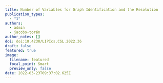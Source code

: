 ```yaml
---
title: Number of Variables for Graph Identification and the Resolution of GI Formulas
publication_types:
  - "1"
authors:
  - admin
  - jacobo-torán
author_notes: []
doi: doi:10.4230/LIPIcs.CSL.2022.36
draft: false
featured: true
image:
  filename: featured
  focal_point: Smart
  preview_only: false
date: 2022-03-23T09:37:02.625Z
---
```

